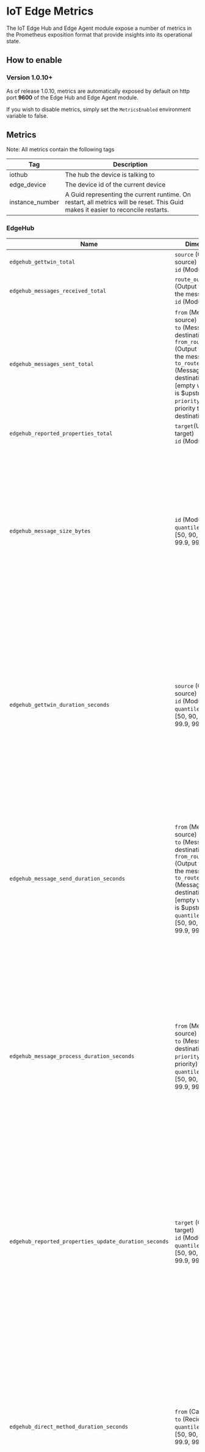 # IoT Edge Metrics

The IoT Edge Hub and Edge Agent module expose a number of metrics in the Prometheus exposition format that provide insights into its operational state.

## How to enable
### Version 1.0.10+
As of release 1.0.10, metrics are automatically exposed by default on http port **9600** of the Edge Hub and Edge Agent module. 

If you wish to disable metrics, simply set the `MetricsEnabled` environment variable to false.

## Metrics

Note: All metrics contain the following tags

Tag | Description
---|---
iothub | The hub the device is talking to
edge_device | The device id of the current device
instance_number | A Guid representing the current runtime. On restart, all metrics will be reset. This Guid makes it easier to reconcile restarts. 

### EdgeHub
| Name                                                        | Dimensions                                                                                                                                                                           | Description                                                                                                                                                                                              | Type    |
|-------------------------------------------------------------|--------------------------------------------------------------------------------------------------------------------------------------------------------------------------------------|----------------------------------------------------------------------------------------------------------------------------------------------------------------------------------------------------------|---------|
| `edgehub_gettwin_total`                                     |  `source` (Operation source)<br> `id` (Module ID)															| Total number of GetTwin calls                                                                                                                                                                                           | counter |
| `edgehub_messages_received_total`                           |   `route_output` (Output that sent the message)<br> `id` (Module ID)										| Total number of messages received from clients                                                                                                                                                                          | counter |
| `edgehub_messages_sent_total`                               |  `from` (Message source)<br> `to` (Message destination)<br>`from_route_output` (Output that sent the message)<br> `to_route_input` (Message destination input [empty when "to" is $upstream])<br> `priority` (message priority to destination) | Total number of messages sent to clients or upstream                                 | counter |
| `edgehub_reported_properties_total`                         |  `target`(Update target)<br> `id` (Module ID)																| Total reported property updates calls 			| counter |
| `edgehub_message_size_bytes`                                |  `id` (Module ID)<br> `quantile`(Percentile [50, 90, 95, 99, 99.9, 99.99])									| P50, P90, P95, P99, P99.9 and P99.99 message size from clients. Values may be reported as `NaN` if no new measurements are reported for a certain period of time  (currently 10 minutes). As this is `summary` type, corresponding `_count` and `_sum` counters will be emitted.                 	| summary |
| `edgehub_gettwin_duration_seconds`                          |  `source` (Operation source)<br> `id` (Module ID)<br> `quantile`(Percentile [50, 90, 95, 99, 99.9, 99.99])	| P50, P90, P95, P99, P99.9 and P99.99  time taken for get twin operations.  Values may be reported as `NaN` if no  new measurements are reported for a certain  period of time (currently 10 minutes). As this is `summary` type, corresponding `_count` and `_sum` counters will be emitted.     	| summary |
| `edgehub_message_send_duration_seconds`                     |  `from` (Message source)<br> `to` (Message destination)<br>`from_route_output` (Output that sent the message)<br> `to_route_input` (Message destination input [empty when "to" is $upstream])<br> `quantile`(Percentile [50, 90, 95, 99, 99.9, 99.99]) | P50, P90, P95, P99, P99.9 and P99.99 time taken to send a message. Values may be reported as `NaN`  if no new measurements are reported for a  certain period of time (currently 10 minutes). As this is `summary` type, corresponding `_count` and `_sum` counters will be emitted.              | summary |
| `edgehub_message_process_duration_seconds`                  |  `from` (Message source)<br> `to` (Message destination)<br> `priority` (Message priority) <br> `quantile`(Percentile [50, 90, 95, 99, 99.9, 99.99]) | P50, P90, P95, P99, P99.9 and P99.99 time taken to process a message from the queue. Values may be reported as `NaN`  if no new measurements are reported for a  certain period of time (currently 10 minutes). As this is `summary` type, corresponding `_count` and `_sum` counters will be emitted.              | summary |
| `edgehub_reported_properties_update_duration_seconds`       |  `target` (Operation target)<br> `id` (Module ID)<br> `quantile`(Percentile [50, 90, 95, 99, 99.9, 99.99]	| P50, P90, P95, P99, P99.9 and P99.99 time taken to update reported properties. Values may be reported as `NaN`  if no new measurements are reported for a certain  period of time (currently 10 minutes). As this is `summary` type, corresponding `_count` and `_sum` counters will be emitted. 	| summary |
| `edgehub_direct_method_duration_seconds`       			  |  `from` (Caller)<br> `to` (Reciever)<br> `quantile`(Percentile [50, 90, 95, 99, 99.9, 99.99])				| P50, P90, P95, P99, P99.9 and P99.99 time taken to resolve a direct message. Values may be reported as `NaN`  if no new measurements are reported for a certain  period of time (currently 10 minutes). As this is `summary` type, corresponding `_count` and `_sum` counters will be emitted. 	| summary |
| `edgehub_direct_methods_total`                              |  `from` (Message source)<br> `to` (Message destination)														| Total number of direct messages sent										| counter |
| `edgehub_queue_length`                                      |  `endpoint` (Message source)<br> `priority` (queue priority)												| Current length of edgeHub's queue for a given priority               		| gauge |
| `edgehub_messages_dropped_total`                            |  `reason` (no_route, ttl_expiry)<br> `from` (Message source)<br> `from_route_output` (Output that sent the message)<br>	| Total number of messages removed because of reason			| counter |
| `edgehub_messages_unack_total`                              |  `reason` (storage_failure)<br> `from` (Message source)<br> `from_route_output` (Output that sent the message)<br>	| Total number of messages unack because storage failure			| counter |
| `edgehub_offline_count_total`                               |  `id` (Module ID)<br>                                                      									| Total number of times edgeHub went offline								| counter | 
| `edgehub_offline_duration_seconds`                          |  `id` (Module ID)<br> `quantile`(Percentile [50, 90, 95, 99, 99.9, 99.99]) 									| P50, P90, P95, P99, P99.9 and P99.99 time edge hub was offline. Values may be reported as `NaN`  if no new measurements are reported for a  certain period of time (currently 10 minutes). As this is `summary` type, corresponding `_count` and `_sum` counters will be emitted.              	| summary |
| `edgehub_operation_retry_total`      						  |  `id` (Module ID)<br>`operation` (Operation name)                                                        	| Total number of times edgeHub operations were retried 					| counter | 
| `edgehub_client_connect_failed_total`                       | `id` (Device/Module ID)<br> `reason` (not authenticated)<br> 												| Total number of times individual client failed to connect to edgeHub		| counter |                                                              
| `edgehub_connected_clients`                              	  | 															 												| Current number of clients connected to edgeHub        					| gauge |                                                            
| `edgehub_client_connect_success_total`                      | `id` (Device/Module ID)<br>																					| Total number of times each client successfully connected to edgeHub   | counter |                                                                                                                                                                    | counter |                                                              
| `edgehub_client_disconnect_total`                      	  | `id` (Device/Module ID)<br>																					| Total number of times each client disconnected from edgeHub   		| counter |


### EdgeAgent
| Name                                                        | Dimensions                                                                                                                                                                           | Description                                                                                                                                                                                              | Type    |
|-------------------------------------------------------------|--------------------------------------------------------------------------------------------------------------------------------------------------------------------------------------|----------------------------------------------------------------------------------------------------------------------------------------------------------------------------------------------------------|---------|
| `edgeAgent_total_time_running_correctly_seconds` | `module_name` | The amount of time the module was specified in the deployment and was in the  running state. | Gauge |
| `edgeAgent_total_time_expected_running_seconds` | `module_name` | The amount of time the module was specified in the deployment | Gauge |
| `edgeAgent_module_start_total` | `module_name`, `module_version` | Number of times edgeAgent asked docker to start the module.  | Counter |
| `edgeAgent_module_stop_total` | `module_name`, `module_version` | Number of times edgeAgent asked docker to stop the module. | Counter |
| `edgeAgent_command_latency_seconds` | `command` | How long it took docker to execute the given command. Possible commands are: create, update,  remove, start, stop, restart | Gauge |
| `edgeAgent_iothub_syncs_total` |  | The amount of times edgeAgent attempted to sync its twin with iotHub, both successful and unsuccessful. This incudes both agent requesting a twin and hub notifying of a twin update | Counter |
| `edgeAgent_unsuccessful_iothub_syncs_total` |  | The amount of times edgeAgent failed to sync its twin with iotHub. | Counter |
| `edgeAgent_deployment_time_seconds` |  | The amount of time it took to complete a new deployment after recieving a change. | Counter |
| `edgeagent_direct_method_invocations_count` | `method_name` | Number of times a built-in edgeAgent direct method is called, such as Ping or Restart. | Counter |
|||
| `edgeAgent_host_uptime_seconds` || How long the host has been on | Gauge |
| `edgeAgent_iotedged_uptime_seconds` || How long iotedged has been running | Gauge |
| `edgeAgent_available_disk_space_bytes` | `disk_name`, `disk_filesystem`, `disk_filetype` | Amount of space left on the disk | Gauge |
| `edgeAgent_total_disk_space_bytes` | `disk_name`, `disk_filesystem`, `disk_filetype`| Size of the disk | Gauge |
| `edgeAgent_used_memory_bytes` | `module_name` | Amount of RAM used by all processes | Gauge |
| `edgeAgent_total_memory_bytes` | `module_name` | RAM available | Gauge |
| `edgeAgent_used_cpu_percent` | `module_name` | Percent of cpu used by all processes | Histogram |
| `edgeAgent_created_pids_total` | `module_name` | The number of processes or threads the container has created | Gauge |
| `edgeAgent_total_network_in_bytes` | `module_name` | The amount of bytes recieved from the network | Gauge |
| `edgeAgent_total_network_out_bytes` | `module_name` | The amount of bytes sent to network | Gauge |
| `edgeAgent_total_disk_read_bytes` | `module_name` | The amount of bytes read from the disk | Gauge |
| `edgeAgent_total_disk_write_bytes` | `module_name` | The amount of bytes written to disk | Gauge |
|||
| `edgeAgent_metadata` | `edge_agent_version`, `experimental_features`, `host_information` | General metadata about the device. The value is always 0, information is encoded in the tags. Note `experimental_features` and `host_information` are json objects. `host_information` looks like ```{"OperatingSystemType": "linux", "Architecture": "x86_64", "Version": "1.0.10~dev20200803.4", "Provisioning": {"Type": "dps.tpm", "DynamicReprovisioning": false, "AlwaysReprovisionOnStartup": true}, "ServerVersion": "19.03.6", "KernelVersion": "5.0.0-25-generic", "OperatingSystem": "Ubuntu 18.04.4 LTS", "NumCpus": 6, "Virtualized": "yes"}```. Note `ServerVersion` is the Docker version and `Version` is the IoT Edge Security Daemon version. | Gauge |


### Collecting

Metrics will be available for collection at `http://edgeHub:9600/metrics` on the IoT Edge module network or `http://localhost:9600/metrics` if port mapped to the host at the default port number. 

For mapping to host, the port will need to be exposed from Edge Hub's `createOptions`:

```
{
  "ExposedPorts": {
    "9600/tcp": {},
  }
<Other options, if any>
}
```
